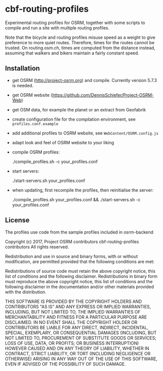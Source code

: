 cbf-routing-profiles
====================

Experimental routing profiles for OSRM, together with some scripts to compile and
run a site with multiple routing profiles.

Note that the bicycle and routing profiles misuse speed as a weight to give
preference to more quiet routes. Therefore, times for the routes cannot be
trusted. On routing.osm.ch, times are computed from the distance instead,
assuming that walkers and bikers maintain a fairly constant speed.

Installation
------------

* get OSRM (http://project-osrm.org) and compile.
  Currently version 5.7.3 is needed.

* get OSRM website (https://github.com/DennisSchiefer/Project-OSRM-Web)

* get OSM data, for example the planet or an extract from Geofabrik

* create configuration file for the compilation environment, see `profiles.conf.example`

* add additional profiles to OSRM website, see `WebContent/OSRM.config.js`

* adapt look and feel of OSRM website to your liking

* compile OSRM profiles:

    ./compile_profiles.sh -c your_profiles.conf

* start servers:

    ./start-servers.sh your_profiles.conf

* when updating, first recompile the profiles, then reinitialise the server:

    ./compile_profiles.sh your_profiles.conf &&
    ./start-servers.sh -c your_profiles.conf

License
-------

The profiles use code from the sample profiles included in osrm-backend

Copyright (c) 2017, Project OSRM contributors
                    cbf-routing-profiles contributors
All rights reserved.

Redistribution and use in source and binary forms, with or without modification,
are permitted provided that the following conditions are met:

Redistributions of source code must retain the above copyright notice, this list
of conditions and the following disclaimer.
Redistributions in binary form must reproduce the above copyright notice, this
list of conditions and the following disclaimer in the documentation and/or
other materials provided with the distribution.

THIS SOFTWARE IS PROVIDED BY THE COPYRIGHT HOLDERS AND CONTRIBUTORS "AS IS" AND
ANY EXPRESS OR IMPLIED WARRANTIES, INCLUDING, BUT NOT LIMITED TO, THE IMPLIED
WARRANTIES OF MERCHANTABILITY AND FITNESS FOR A PARTICULAR PURPOSE ARE
DISCLAIMED. IN NO EVENT SHALL THE COPYRIGHT HOLDER OR CONTRIBUTORS BE LIABLE FOR
ANY DIRECT, INDIRECT, INCIDENTAL, SPECIAL, EXEMPLARY, OR CONSEQUENTIAL DAMAGES
(INCLUDING, BUT NOT LIMITED TO, PROCUREMENT OF SUBSTITUTE GOODS OR SERVICES;
LOSS OF USE, DATA, OR PROFITS; OR BUSINESS INTERRUPTION) HOWEVER CAUSED AND ON
ANY THEORY OF LIABILITY, WHETHER IN CONTRACT, STRICT LIABILITY, OR TORT
(INCLUDING NEGLIGENCE OR OTHERWISE) ARISING IN ANY WAY OUT OF THE USE OF THIS
SOFTWARE, EVEN IF ADVISED OF THE POSSIBILITY OF SUCH DAMAGE.
